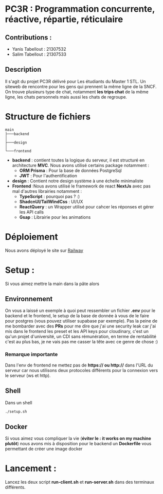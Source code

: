 # PC3R : Programmation concurrente, réactive, répartie, réticulaire 
## Contributions  : 

-   Yanis Tabellout : 21307532
-   Salim Tabellout : 21307533
## Description
Il s'agit du projet PC3R délivré pour Les étudiants du Master 1 STL. Un siteweb de rencontre pour les gens qui prennent la même ligne de la SNCF. On trouve plusieurs type de chat, notamment **les trips chat** de la même ligne, les chats personnels mais aussi les chats de regroupe. 


# Structure de fichiers 
```
main
├───backend
│
├───design
│
└───frontend
```

-   **backend** : contient toutes la logique du serveur, il est structuré en architecture **MVC**. Nous avons utilisé certains package notamment : 
    -   **ORM Prisma** : Pour la base de données PostgreSql
    -   **JWT** : Pour l'authentification
-   **design** : Contient notre design système à une échelle minimaliste
-   **Frontend** :Nous avons utilisé le framework de react **NextJs** avec pas mal d'autres librairies notamment : 
    -   **TypeScript** : pourquoi pas ? :) 
    -   **ShadcnUI/TailWindCss** : UI/UX
    -   **ReactQuery** : un Wrapper utilisé pour cahcer les réponses et gérer les API calls 
    -   **Gsap** : Librairie pour les animations
# Déploiement 
Nous avons déployé le site sur [Railway](https://pc3r-production-fba8.up.railway.app)
# Setup : 
Si vous aimez mettre la main dans la pâte alors 
## Environnement 
On vous a laissé un exemple à quoi peut ressembler un fichier **.env** pour le backend et le frontend, le setup de la base de donnée à vous de le faire pour postgres (vous pouvez utiliser supabase par exemple). Pas la peine de me bombarder avec des **PRs** pour me dire que j'ai une security leak car j'ai mis dans le frontend les preset et les API keys pour cloudinary, c'est un qu'un projet d'université, un CDI sans rémunération, en terme de rentabilité c'est au plus bas,  je ne vais pas me casser la tête avec ce genre de chose :) 
### Remarque importante 
Dans l'env de frontend ne mettez pas de **https:// ou http://** dans l'URL du serveur car nous utilisons deux protocoles différents pour la connexion vers le serveur (ws et http).
## Shell 
Dans un shell 
```bash
./setup.sh 
``` 

## Docker 
Si vous aimez vous compliquer la vie (**éviter le : it works on my machine plutôt**) nous avons mis à disposition pour le backend un **Dockerfile** vous permettant de créer une image docker  


# Lancement :

Lancez les deux script **run-client.sh** et **run-server.sh** dans des terminaux différents.